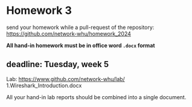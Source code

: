 # Homework 3

send your homework while a pull-request of the repository: https://github.com/network-whu/homework_2024 

**All hand-in homework must be in office word `.docx` format**

## deadline: Tuesday, week 5

Lab: https://www.github.com/network-whu/lab/
1.Wireshark_Introduction.docx

All your hand-in lab reports should be combined into a single document.

